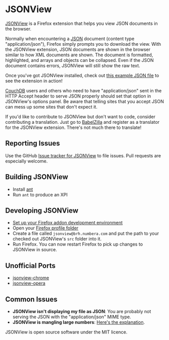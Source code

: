 JSONView
========

[JSONView](http://jsonview.com) is a Firefox extension that helps you view JSON documents in the browser.

Normally when encountering a [JSON](http://json.org) document (content type "application/json"), Firefox simply prompts you to download the view. With the JSONView extension, JSON documents are shown in the browser similar to how XML documents are shown. The document is formatted, highlighted, and arrays and objects can be collapsed. Even if the JSON document contains errors, JSONView will still show the raw text.

Once you've got JSONView installed, check out [this example JSON file](http://jsonview.com/example.json) to see the extension in action!

[CouchDB](http://couchdb.apache.org/) users and others who need to have "application/json" sent in the HTTP Accept header to serve JSON properly should set that option in JSONView's options panel. Be aware that telling sites that you accept JSON can mess up some sites that don't expect it.

If you'd like to contribute to JSONView but don't want to code, consider contributing a translation. Just go to [BabelZilla](http://www.babelzilla.org/index.php?option=com_wts&Itemid=88&type=show&extension=4898) and register as a translator for the JSONView extension. There's not much there to translate!

Reporting Issues
----------------

Use the GitHub [Issue tracker for JSONView](https://github.com/bhollis/jsonview/issues) to file issues. Pull requests are especially welcome.

Building JSONView
-----------------

* Install [ant](http://ant.apache.org/)
* Run `ant` to produce an XPI

Developing JSONView
-------------------
* [Set up your Firefox addon development environment](https://developer.mozilla.org/en/Setting_up_extension_development_environment)
* Open your [Firefox profile folder](http://kb.mozillazine.org/Profile_folder)
* Create a file called `jsonview@brh.numbera.com` and put the path to your checked out JSONView's `src` folder into it.
* Run Firefox. You can now restart Firefox to pick up changes to JSONView in source.

Unofficial Ports
----------------
* [jsonview-chrome](https://github.com/jamiew/jsonview-chrome)
* [jsonview-opera](https://github.com/fearphage/jsonview-opera)

Common Issues
-------------
* **JSONView isn't displaying my file as JSON**: You are probably not serving
  the JSON with the "application/json" MIME type.
* **JSONView is mangling large numbers**:
  [Here's the explanation](https://github.com/bhollis/jsonview/issues/21).

JSONView is open source software under the MIT licence.
